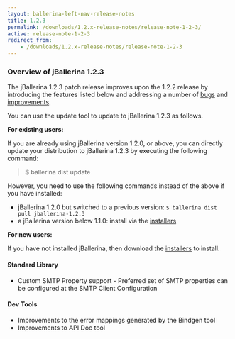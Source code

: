 ```yaml
---
layout: ballerina-left-nav-release-notes
title: 1.2.3
permalink: /downloads/1.2.x-release-notes/release-note-1-2-3/
active: release-note-1-2-3
redirect_from: 
    - /downloads/1.2.x-release-notes/release-note-1-2-3
---
```


### Overview of jBallerina 1.2.3
The jBallerina 1.2.3 patch release improves upon the 1.2.2 release by introducing the features listed below and addressing a number of [bugs](https://github.com/ballerina-platform/ballerina-lang/issues?q=is%3Aissue+milestone%3A%22Ballerina+1.2.3%22+label%3AType%2FBug+is%3Aclosed) and [improvements](https://github.com/ballerina-platform/ballerina-lang/issues?q=is%3Aissue+milestone%3A%22Ballerina+1.2.3%22+is%3Aclosed+label%3AType%2FImprovement).

You can use the update tool to update to jBallerina 1.2.3 as follows.

**For existing users:**

If you are already using jBallerina version 1.2.0, or above, you can directly update your distribution to jBallerina 1.2.3 by executing the following command:

> $ ballerina dist update

However, you need to use the following commands instead of the above if you have installed:

- jBallerina 1.2.0 but switched to a previous version: `$ ballerina dist pull jballerina-1.2.3`
- a jBallerina version below 1.1.0: install via the [installers](https://ballerina.io/downloads/)

**For new users:**

If you have not installed jBallerina, then download the [installers](https://ballerina.io/downloads/) to install.

#### Standard Library

- Custom SMTP Property support - Preferred set of SMTP properties can be configured at the SMTP Client Configuration 

#### Dev Tools

- Improvements to the error mappings generated by the Bindgen tool
- Improvements to API Doc tool

